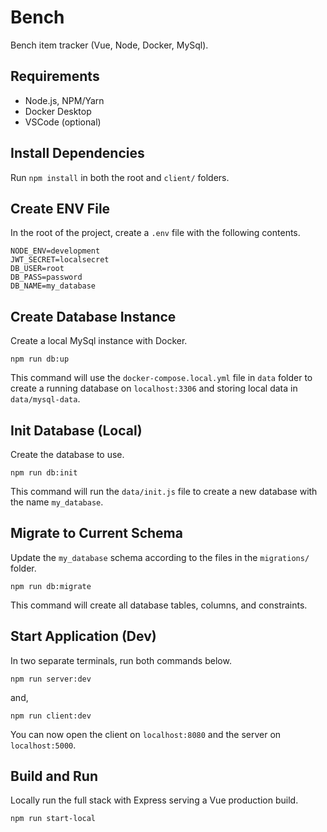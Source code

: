 # Bench

Bench item tracker (Vue, Node, Docker, MySql).

## Requirements

- Node.js, NPM/Yarn
- Docker Desktop
- VSCode (optional)

## Install Dependencies

Run `npm install` in both the root and `client/` folders.

## Create ENV File
In the root of the project, create a `.env` file with the following contents.

```
NODE_ENV=development
JWT_SECRET=localsecret
DB_USER=root
DB_PASS=password
DB_NAME=my_database
```

## Create Database Instance

Create a local MySql instance with Docker.

```
npm run db:up
```

This command will use the `docker-compose.local.yml` file in `data` folder to create a running database on `localhost:3306` and storing local data in `data/mysql-data`.

## Init Database (Local)

Create the database to use.

```
npm run db:init
```

This command will run the `data/init.js` file to create a new database with the name `my_database`.

## Migrate to Current Schema

Update the `my_database` schema according to the files in the `migrations/` folder.

```
npm run db:migrate
```

This command will create all database tables, columns, and constraints.

## Start Application (Dev)

In two separate terminals, run both commands below.

```
npm run server:dev
```

and,

```
npm run client:dev
```

You can now open the client on `localhost:8080` and the server on `localhost:5000`.

## Build and Run

Locally run the full stack with Express serving a Vue production build.

```
npm run start-local
```

